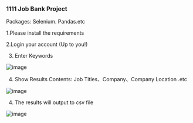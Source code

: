 ### 1111 Job Bank Project
Packages: Selenium. Pandas.etc  

1.Please install the requirements

2.Login your account (Up to you!)  


3. Enter Keywords

![image](https://github.com/cherry3131/web_crawler/assets/140130666/2b26bbf0-6373-471d-9c80-20ea0bb737c1)

4. Show Results
   Contents: Job Titles、Company、Company Location .etc

![image](https://github.com/cherry3131/web_crawler/assets/140130666/0d7790a2-a6fe-4304-90f3-1f8063816eb1)

4. The results will output to csv file
   
![image](https://github.com/cherry3131/Work-ETL-Job_Bank/assets/140130666/62ed16f4-b316-44ca-ab01-9c0d23a7094e)


   
